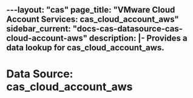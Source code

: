---layout: "cas"
page_title: "VMware Cloud Account Services: cas_cloud_account_aws"
sidebar_current: "docs-cas-datasource-cas-cloud-account-aws"
description: |-
  Provides a data lookup for cas_cloud_account_aws.
---

# Data Source: cas\_cloud\_account\_aws

